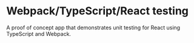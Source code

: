 # Webpack/TypeScript/React testing
A proof of concept app that demonstrates unit testing for React using TypeScript 
and Webpack.